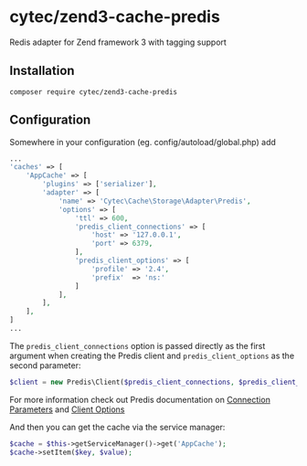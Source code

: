 # cytec/zend3-cache-predis
Redis adapter for Zend framework 3 with tagging support

Installation
---
```
composer require cytec/zend3-cache-predis
```

Configuration
---

Somewhere in your configuration (eg. config/autoload/global.php) add

```php
...
'caches' => [
    'AppCache' => [
        'plugins' => ['serializer'],
        'adapter' => [
            'name' => 'Cytec\Cache\Storage\Adapter\Predis',
            'options' => [
                'ttl' => 600,
                'predis_client_connections' => [
                    'host' => '127.0.0.1',
                    'port' => 6379,
                ],
                'predis_client_options' => [
                    'profile' => '2.4',
                    'prefix'  => 'ns:'
                ]
            ],
        ],
    ],
]
...
```

The `predis_client_connections` option is passed directly as the first argument when creating the Predis client and
`predis_client_options` as the second parameter:

```php
$client = new Predis\Client($predis_client_connections, $predis_client_options);
```

For more information check out Predis documentation on [Connection Parameters](https://github.com/nrk/predis/wiki/Connection-Parameters) and [Client Options](https://github.com/nrk/predis/wiki/Client-Options)

And then you can get the cache via the service manager:

```php
$cache = $this->getServiceManager()->get('AppCache');
$cache->setItem($key, $value);
```
